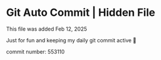 # Git Auto Commit | Hidden File

This file was added Feb 12, 2025

Just for fun and keeping my daily git commit active 🤪

commit number: 553110
